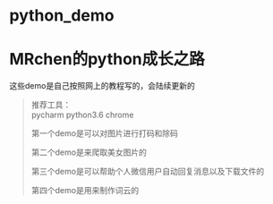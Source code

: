 # python_demo
MRchen的python成长之路
==================
这些demo是自己按照网上的教程写的，会陆续更新的
>推荐工具：  
pycharm
python3.6
chrome
>
>第一个demo是可以对图片进行打码和除码 
>
>第二个demo是来爬取美女图片的
>
>第三个demo是可以帮助个人微信用户自动回复消息以及下载文件的
>
>第四个demo是用来制作词云的
